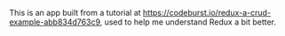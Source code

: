This is an app built from a tutorial at https://codeburst.io/redux-a-crud-example-abb834d763c9,
used to help me understand Redux a bit better.
